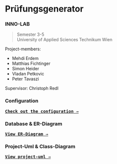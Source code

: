 # Prüfungsgenerator
### INNO-LAB


>Semester 3-5 \
>University of Applied Sciences Technikum Wien

Project-members: 
- Mehdi Erdem 
- Matthias Fichtinger 
- Simon Heider 
- Vladan Petkovic 
- Peter Tavaszi

Supervisor: Christoph Redl

### Configuration
[<kbd>**Check out the configuration** &rarr;</kbd>](docs/sites/config.md)

### Database & ER-Diagram
[<kbd>**View ER-Diagram** &rarr;</kbd>](docs/sites/er_diagram.md)

### Project-Uml & Class-Diagram
[<kbd>**View project-uml** &rarr;</kbd>](docs/sites/projekt.puml)